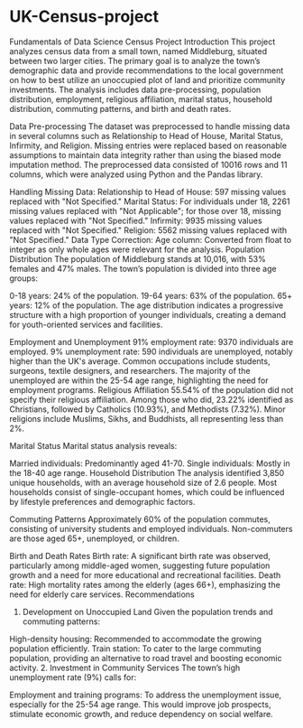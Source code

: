 # UK-Census-project
Fundamentals of Data Science Census Project
Introduction
This project analyzes census data from a small town, named Middleburg, situated between two larger cities. The primary goal is to analyze the town’s demographic data and provide recommendations to the local government on how to best utilize an unoccupied plot of land and prioritize community investments. The analysis includes data pre-processing, population distribution, employment, religious affiliation, marital status, household distribution, commuting patterns, and birth and death rates.

Data Pre-processing
The dataset was preprocessed to handle missing data in several columns such as Relationship to Head of House, Marital Status, Infirmity, and Religion. Missing entries were replaced based on reasonable assumptions to maintain data integrity rather than using the biased mode imputation method. The preprocessed data consisted of 10016 rows and 11 columns, which were analyzed using Python and the Pandas library.

Handling Missing Data:
Relationship to Head of House: 597 missing values replaced with "Not Specified."
Marital Status: For individuals under 18, 2261 missing values replaced with "Not Applicable"; for those over 18, missing values replaced with "Not Specified."
Infirmity: 9935 missing values replaced with "Not Specified."
Religion: 5562 missing values replaced with "Not Specified."
Data Type Correction:
Age column: Converted from float to integer as only whole ages were relevant for the analysis.
Population Distribution
The population of Middleburg stands at 10,016, with 53% females and 47% males. The town’s population is divided into three age groups:

0-18 years: 24% of the population.
19-64 years: 63% of the population.
65+ years: 12% of the population.
The age distribution indicates a progressive structure with a high proportion of younger individuals, creating a demand for youth-oriented services and facilities.

Employment and Unemployment
91% employment rate: 9370 individuals are employed.
9% unemployment rate: 590 individuals are unemployed, notably higher than the UK's average. Common occupations include students, surgeons, textile designers, and researchers. The majority of the unemployed are within the 25-54 age range, highlighting the need for employment programs.
Religious Affiliation
55.54% of the population did not specify their religious affiliation. Among those who did, 23.22% identified as Christians, followed by Catholics (10.93%), and Methodists (7.32%). Minor religions include Muslims, Sikhs, and Buddhists, all representing less than 2%.

Marital Status
Marital status analysis reveals:

Married individuals: Predominantly aged 41-70.
Single individuals: Mostly in the 18-40 age range.
Household Distribution
The analysis identified 3,850 unique households, with an average household size of 2.6 people. Most households consist of single-occupant homes, which could be influenced by lifestyle preferences and demographic factors.

Commuting Patterns
Approximately 60% of the population commutes, consisting of university students and employed individuals. Non-commuters are those aged 65+, unemployed, or children.

Birth and Death Rates
Birth rate: A significant birth rate was observed, particularly among middle-aged women, suggesting future population growth and a need for more educational and recreational facilities.
Death rate: High mortality rates among the elderly (ages 66+), emphasizing the need for elderly care services.
Recommendations
1. Development on Unoccupied Land
Given the population trends and commuting patterns:

High-density housing: Recommended to accommodate the growing population efficiently.
Train station: To cater to the large commuting population, providing an alternative to road travel and boosting economic activity.
2. Investment in Community Services
The town’s high unemployment rate (9%) calls for:

Employment and training programs: To address the unemployment issue, especially for the 25-54 age range. This would improve job prospects, stimulate economic growth, and reduce dependency on social welfare.